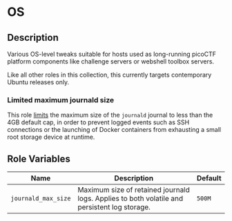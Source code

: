 # OS

## Description

Various OS-level tweaks suitable for hosts used as long-running picoCTF platform components like
challenge servers or webshell toolbox servers.

Like all other roles in this collection, this currently targets contemporary Ubuntu releases only.

### Limited maximum journald size

This role
[limits](https://www.freedesktop.org/software/systemd/man/journald.conf.html#SystemMaxUse=) the
maximum size of the `journald` journal to less than the 4GB default cap, in order to prevent logged
events such as SSH connections or the launching of Docker containers from exhausting a small root
storage device at runtime.

## Role Variables

| Name | Description | Default |
| --- | --- | --- |
| `journald_max_size` | Maximum size of retained journald logs. Applies to both volatile and persistent log storage. | `500M` |

